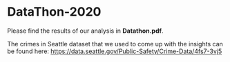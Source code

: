 # DataThon-2020

Please find the results of our analysis in **Datathon.pdf**.

The crimes in Seattle dataset that we used to come up with the insights can be found here: https://data.seattle.gov/Public-Safety/Crime-Data/4fs7-3vj5
